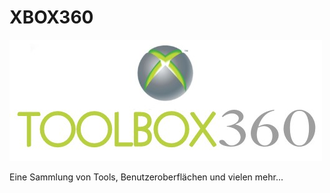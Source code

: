 # XBOX360

<img src="https://raw.githubusercontent.com/RAConquista/XBOX360/master/DOCS/Images/ToolBox.jpg"/></img>

Eine Sammlung von Tools, Benutzeroberflächen und vielen mehr... 
